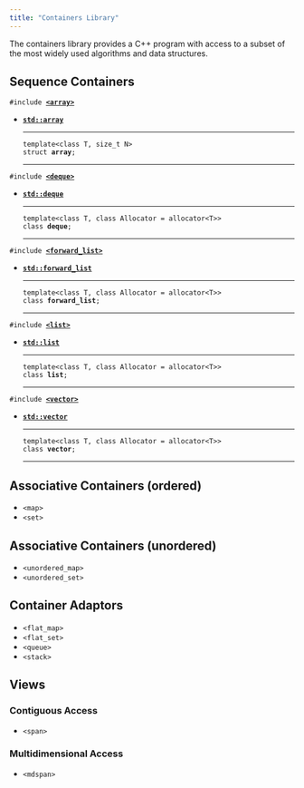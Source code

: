 ```yaml
---
title: "Containers Library"
---
```


The containers library provides a C++ program with access to a subset of the
most widely used algorithms and data structures.

## Sequence Containers

`#include `[**`<array>`**]()

- [**`std::array`**]()

  ***

  `template<class T, size_t N>`\
  `struct `**`array`**`;`

  ***

`#include `[**`<deque>`**]()

- [**`std::deque`**]()

  ***

  `template<class T, class Allocator = allocator<T>>`\
  `class `**`deque`**`;`

  ***

`#include `[**`<forward_list>`**]()

- [**`std::forward_list`**]()

  ***

  `template<class T, class Allocator = allocator<T>>`\
  `class `**`forward_list`**`;`

  ***

`#include `[**`<list>`**]()

- [**`std::list`**]()

  ***

  `template<class T, class Allocator = allocator<T>>`\
  `class `**`list`**`;`

  ***

`#include `[**`<vector>`**]()

- [**`std::vector`**]()

  ***

  `template<class T, class Allocator = allocator<T>>`\
  `class `**`vector`**`;`

  ***

## Associative Containers (ordered)

- `<map>`
- `<set>`

## Associative Containers (unordered)

- `<unordered_map>`
- `<unordered_set>`

## Container Adaptors

- `<flat_map>`
- `<flat_set>`
- `<queue>`
- `<stack>`

## Views

### Contiguous Access

- `<span>`

### Multidimensional Access

- `<mdspan>`
